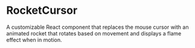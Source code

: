 # RocketCursor
A customizable React component that replaces the mouse cursor with an animated rocket that rotates based on movement and displays a flame effect when in motion.
